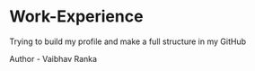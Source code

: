 # Work-Experience
Trying to build my profile and make a full structure in my GitHub

Author - Vaibhav Ranka
